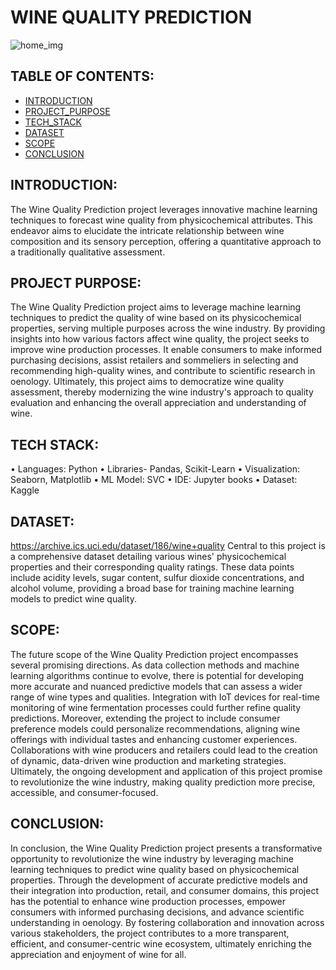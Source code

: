 # WINE QUALITY PREDICTION

![home_img](https://www.google.com/url?sa=i&url=https%3A%2F%2Fmedium.com%2F%40Raksha-Srinivasan%2Fred-wine-quality-prediction-using-classification-model-1e7004c26407&psig=AOvVaw3H_RNm3LhhjXc8bDvjvZop&ust=1708944453478000&source=images&cd=vfe&opi=89978449&ved=0CBMQjRxqFwoTCKj5tqqoxoQDFQAAAAAdAAAAABAZ)

## TABLE OF CONTENTS:
  * [INTRODUCTION](#INTRODUCTION)
  * [PROJECT_PURPOSE](#PROJECT_PURPOSE)
  * [TECH_STACK](#TECH_STACK)
  * [DATASET](#DATASET)
  * [SCOPE](#SCOPE)
  * [CONCLUSION](#CONCLUSION)


## INTRODUCTION:
The Wine Quality Prediction project leverages innovative machine learning techniques to forecast wine quality from physicochemical attributes. 
This endeavor aims to elucidate the intricate relationship between wine composition and its sensory perception, offering a quantitative approach to a traditionally qualitative assessment.

## PROJECT PURPOSE:
The Wine Quality Prediction project aims to leverage machine learning techniques to predict the quality of wine based on its physicochemical properties, serving multiple purposes across the wine industry.
By providing insights into how various factors affect wine quality, the project seeks to improve wine production processes. 
It enable consumers to make informed purchasing decisions, assist retailers and sommeliers in selecting and recommending high-quality wines, and contribute to scientific research in oenology.
Ultimately, this project aims to democratize wine quality assessment, thereby modernizing the wine industry's approach to quality evaluation and enhancing the overall appreciation and understanding of wine.

## TECH STACK:
•	Languages: Python 
•	Libraries- Pandas, Scikit-Learn
•	Visualization: Seaborn, Matplotlib
•	ML Model: SVC
•	IDE: Jupyter books
•	Dataset: Kaggle

## DATASET:
https://archive.ics.uci.edu/dataset/186/wine+quality
Central to this project is a comprehensive dataset detailing various wines' physicochemical properties and their corresponding quality ratings. 
These data points include acidity levels, sugar content, sulfur dioxide concentrations, and alcohol volume, providing a broad base for training machine learning models to predict wine quality.

## SCOPE:
The future scope of the Wine Quality Prediction project encompasses several promising directions. 
As data collection methods and machine learning algorithms continue to evolve, there is potential for developing more accurate and nuanced predictive models that can assess a wider range of wine types and qualities.
Integration with IoT devices for real-time monitoring of wine fermentation processes could further refine quality predictions. 
Moreover, extending the project to include consumer preference models could personalize recommendations, aligning wine offerings with individual tastes and enhancing customer experiences.
Collaborations with wine producers and retailers could lead to the creation of dynamic, data-driven wine production and marketing strategies. 
Ultimately, the ongoing development and application of this project promise to revolutionize the wine industry, making quality prediction more precise, accessible, and consumer-focused.

## CONCLUSION:
In conclusion, the Wine Quality Prediction project presents a transformative opportunity to revolutionize the wine industry by leveraging machine learning techniques to predict wine quality based on physicochemical properties. 
Through the development of accurate predictive models and their integration into production, retail, and consumer domains, this project has the potential to enhance wine production processes, empower consumers with informed purchasing decisions, and advance scientific understanding in oenology. 
By fostering collaboration and innovation across various stakeholders, the project contributes to a more transparent, efficient, and consumer-centric wine ecosystem, ultimately enriching the appreciation and enjoyment of wine for all.






